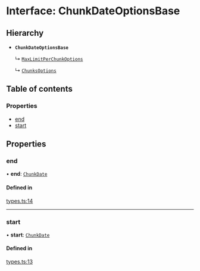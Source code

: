 # Interface: ChunkDateOptionsBase

## Hierarchy

- **`ChunkDateOptionsBase`**

  ↳ [`MaxLimitPerChunkOptions`](MaxLimitPerChunkOptions.md)

  ↳ [`ChunksOptions`](ChunksOptions.md)

## Table of contents

### Properties

- [end](ChunkDateOptionsBase.md#end)
- [start](ChunkDateOptionsBase.md#start)

## Properties

### end

• **end**: [`ChunkDate`](../modules.md#chunkdate)

#### Defined in

[types.ts:14](https://github.com/michalhonc/date-chunk/blob/a33b2a5/src/types.ts#L14)

___

### start

• **start**: [`ChunkDate`](../modules.md#chunkdate)

#### Defined in

[types.ts:13](https://github.com/michalhonc/date-chunk/blob/a33b2a5/src/types.ts#L13)

